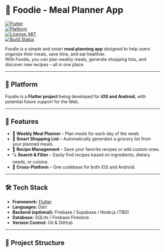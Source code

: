 # 🍴 Foodie - Meal Planner App

[![Flutter](https://img.shields.io/badge/Flutter-3.24-blue?logo=flutter)](https://flutter.dev/)  
[![Platform](https://img.shields.io/badge/Platform-iOS%20%7C%20Android-green?logo=android&logoColor=white)](#)  
[![License: MIT](https://img.shields.io/badge/License-MIT-yellow.svg)](LICENSE)  
[![Build Status](https://img.shields.io/badge/build-passing-brightgreen)](#)  

Foodie is a simple and smart **meal planning app** designed to help users organize their meals, save time, and eat healthier.  
With Foodie, you can plan weekly meals, generate shopping lists, and discover new recipes – all in one place.

---

## 📱 Platform
Foodie is a **Flutter project** being developed for **iOS and Android**, with potential future support for the Web.  

---

## 🚀 Features
- 📅 **Weekly Meal Planner** – Plan meals for each day of the week.
- 📝 **Smart Shopping List** – Automatically generates a grocery list from your planned meals.
- 🍲 **Recipe Management** – Save your favorite recipes or add custom ones.
- 🔍 **Search & Filter** – Easily find recipes based on ingredients, dietary needs, or cuisine.
- 📱 **Cross-Platform** – One codebase for both iOS and Android.

---

## 🛠️ Tech Stack
- **Framework:** [Flutter](https://flutter.dev/)  
- **Languages:** Dart  
- **Backend (optional):** Firebase / Supabase / Node.js (TBD)  
- **Database:** SQLite / Firebase Firestore  
- **Version Control:** Git & GitHub  

---

## 📂 Project Structure
